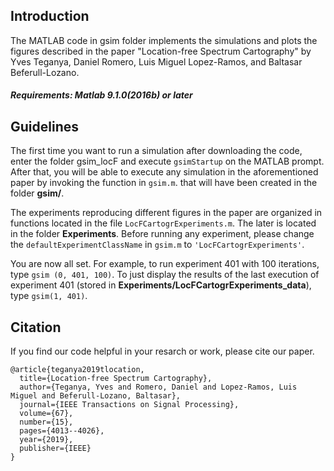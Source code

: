 ## Introduction
The MATLAB code in gsim folder implements the simulations and plots the figures described in the paper "Location-free Spectrum Cartography" by Yves Teganya,  Daniel Romero, Luis Miguel Lopez-Ramos, and Baltasar Beferull-Lozano.

##### Requirements: Matlab 9.1.0(2016b) or later
## Guidelines
The first time you want to run a simulation after downloading the code, enter the folder gsim_locF and execute
```gsimStartup``` on the MATLAB prompt.
After that, you will be able to execute any simulation in the aforementioned paper by invoking the function in ```gsim.m```. that will have been created in the folder **gsim/**. 

The experiments reproducing different figures in the paper are organized in functions located in the file ```LocFCartogrExperiments.m```.  The later is located in the folder **Experiments**. Before running any experiment, please change the ```defaultExperimentClassName``` in ```gsim.m``` to  ```'LocFCartogrExperiments'```.

You are now all set. For example, to run experiment 401 with 100 iterations, type ```gsim (0, 401, 100)```. To just display the results of the last execution of experiment 401 (stored in **Experiments/LocFCartogrExperiments_data**), type ```gsim(1, 401)```. 
## Citation
If you find our code helpful in your resarch or work, please cite our paper.
```
@article{teganya2019tlocation,
  title={Location-free Spectrum Cartography},
  author={Teganya, Yves and Romero, Daniel and Lopez-Ramos, Luis Miguel and Beferull-Lozano, Baltasar},
  journal={IEEE Transactions on Signal Processing},
  volume={67},
  number={15},
  pages={4013--4026},
  year={2019},
  publisher={IEEE}
}
```
